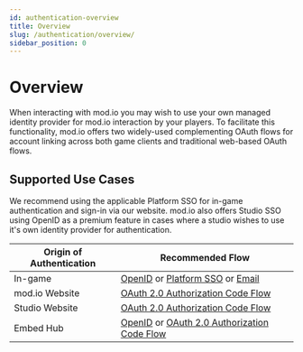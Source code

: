 ```yaml
---
id: authentication-overview
title: Overview
slug: /authentication/overview/
sidebar_position: 0
---
```


# Overview

When interacting with mod.io you may wish to use your own managed identity provider for mod.io interaction by your players. To facilitate this functionality, mod.io offers two widely-used complementing OAuth flows for account linking across both game clients and traditional web-based OAuth flows.

## Supported Use Cases

We recommend using the applicable Platform SSO for in-game authentication and sign-in via our website. mod.io also offers Studio SSO using OpenID as a premium feature in cases where a studio wishes to use it's own identity provider for authentication.

| **Origin of Authentication** | **Recommended Flow**                        |
| ---------------------------- | ------------------------------------------- |
| In-game                      | [OpenID](/authentication/openid/) or [Platform SSO](/authentication/platform/) or [Email](/authentication/platform/#email-authentication) |
| mod.io Website               | [OAuth 2.0 Authorization Code Flow](/authentication/website/) |
| Studio Website               | [OAuth 2.0 Authorization Code Flow](/authentication/sign-in-with-modio/) |
| Embed Hub                    | [OpenID](/authentication/openid/) or [OAuth 2.0 Authorization Code Flow](/authentication/website/) |
